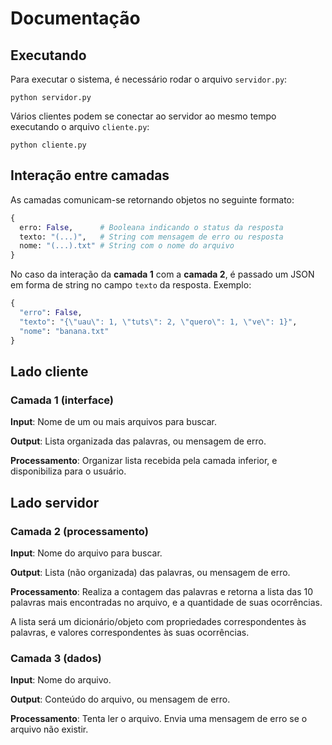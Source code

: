 # Documentação

## Executando

Para executar o sistema, é necessário rodar o arquivo `servidor.py`:

```
python servidor.py
```

Vários clientes podem se conectar ao servidor ao mesmo tempo executando o
arquivo `cliente.py`:

```
python cliente.py
```

## Interação entre camadas
As camadas comunicam-se retornando objetos no seguinte formato:

```python
{
  erro: False,      # Booleana indicando o status da resposta
  texto: "(...)",   # String com mensagem de erro ou resposta
  nome: "(...).txt" # String com o nome do arquivo
}
```

No caso da interação da **camada 1** com a **camada 2**, é passado um JSON em
forma de string no campo `texto` da resposta. Exemplo:

```python
{
  "erro": False,
  "texto": "{\"uau\": 1, \"tuts\": 2, \"quero\": 1, \"ve\": 1}",
  "nome": "banana.txt"
}
```

## Lado cliente

### Camada 1 (interface)

**Input**: Nome de um ou mais arquivos para buscar.

**Output**: Lista organizada das palavras, ou mensagem de erro.

**Processamento**: Organizar lista recebida pela camada inferior, e
disponibiliza para o usuário.

## Lado servidor

### Camada 2 (processamento)

**Input**: Nome do arquivo para buscar.

**Output**: Lista (não organizada) das palavras, ou mensagem de erro.

**Processamento**: Realiza a contagem das palavras e retorna a lista das 10
palavras mais encontradas no arquivo, e a quantidade de suas ocorrências.

A lista será um dicionário/objeto com propriedades correspondentes às palavras,
e valores correspondentes às suas ocorrências.

### Camada 3 (dados)

**Input**: Nome do arquivo.

**Output**: Conteúdo do arquivo, ou mensagem de erro.

**Processamento**: Tenta ler o arquivo. Envia uma mensagem de erro se o arquivo
não existir.